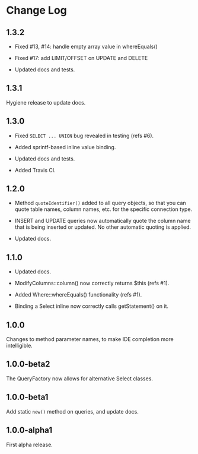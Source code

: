 # Change Log

## 1.3.2

- Fixed #13, #14: handle empty array value in whereEquals()

- Fixed #17: add LIMIT/OFFSET on UPDATE and DELETE

- Updated docs and tests.

## 1.3.1

Hygiene release to update docs.

## 1.3.0

- Fixed `SELECT ... UNION` bug revealed in testing (refs #6).

- Added sprintf-based inline value binding.

- Updated docs and tests.

- Added Travis CI.

## 1.2.0

- Method `quoteIdentifier()` added to all query objects, so that you can quote
  table names, column names, etc. for the specific connection type.

- INSERT and UPDATE queries now automatically quote the column name that is
  being inserted or updated. No other automatic quoting is applied.

- Updated docs.

## 1.1.0

- Updated docs.

- ModifyColumns::column() now correctly returns $this (refs #1).

- Added Where::whereEquals() functionality (refs #1).

- Binding a Select inline now correctly calls getStatement() on it.

## 1.0.0

Changes to method parameter names, to make IDE completion more intelligible.

## 1.0.0-beta2

The QueryFactory now allows for alternative Select classes.

## 1.0.0-beta1

Add static `new()` method on queries, and update docs.

## 1.0.0-alpha1

First alpha release.
